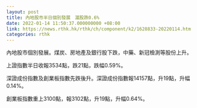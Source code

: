 ```yaml
---
layout: post
title: 內地股市半日個別發展　滬股跌0.6%
date: 2022-01-14 11:50:37.000000000 +08:00
link: https://news.rthk.hk/rthk/ch/component/k2/1628833-20220114.htm
categories: rthk
---
```


內地股市個別發展。煤炭、房地產及銀行股下跌，中藥、新冠檢測等股份上升。

上證指數半日收報3534點，跌21點，跌幅0.59%。

深證成份指數及創業板指數先跌後升。深證成份指數報14157點，升19點，升幅0.14%。

創業板指數重上3100點，報3102點，升19點，升幅0.64%。

